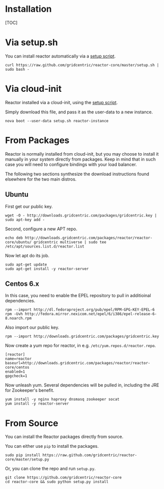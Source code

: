<h1>Installation</h1>

[TOC]

# Via setup.sh

You can install reactor automatically via a [setup script](/assets/setup.sh).

    curl https://raw.github.com/gridcentric/reactor-core/master/setup.sh | sudo bash -

# Via cloud-init

Reactor installed via a cloud-init, using the [setup script](/assets/setup.sh).

Simply download this file, and pass it as the user-data to a new instance.

    nova boot --user-data setup.sh reactor-instance

# From Packages

Reactor is normally installed from cloud-init, but you may choose to install it
manually in your system directly from packages. Keep in mind that in such case
you will need to configure bindings with your load balancer.

The following two sections synthesize the download instructions found elsewhere
for the two main distros.

## Ubuntu

First get our public key.

    wget -O - http://downloads.gridcentric.com/packages/gridcentric.key | sudo apt-key add -

Second, configure a new APT repo.

    echo deb http://downloads.gridcentric.com/packages/reactor/reactor-core/ubuntu/ gridcentric multiverse | sudo tee /etc/apt/sources.list.d/reactor.list

Now let apt do its job.

    sudo apt-get update
    sudo apt-get install -y reactor-server

## Centos 6.x

In this case, you need to enable the EPEL repository to pull in additioinal dependencies.

    rpm --import http://dl.fedoraproject.org/pub/epel/RPM-GPG-KEY-EPEL-6
    rpm -Uvh http://fedora.mirror.nexicom.net/epel/6/i386/epel-release-6-8.noarch.rpm

Also import our public key.

    rpm --import http://downloads.gridcentric.com/packages/gridcentric.key

Now create a yum repo for reactor, in e.g. `/etc/yum.repos.d/reactor.repo`.

    [reactor]
    name=reactor
    baseurl=http://downloads.gridcentric.com/packages/reactor/reactor-core/centos
    enabled=1
    gpgcheck=1

Now unleash yum. Several dependencies will be pulled in, including the JRE for Zookeeper's benefit.

    yum install -y nginx haproxy dnsmasq zookeeper socat
    yum install -y reactor-server

# From Source

You can install the Reactor packages directly from source.

You can either use `pip` to install the packages.

    sudo pip install https://raw.github.com/gridcentric/reactor-core/master/setup.py

Or, you can clone the repo and run `setup.py`.

    git clone https://github.com/gridcentric/reactor-core
    cd reactor-core && sudo python setup.py install
